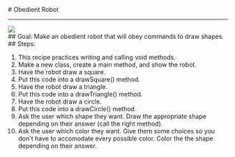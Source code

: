 <body><div id="wrap"><div id="main">
<div id="recipeLeftColumn"># Obedient Robot
<hr/>
<img src="images/robot.png"/>
<div id="recipeGoal">## Goal:
Make an obedient robot that will obey commands to draw shapes.</div>
</div><div id="recipeRightColumn"><div id="recipeSteps">## Steps:
<ol id="stepList">
<li>This recipe practices writing and calling void methods.</li>
<li>Make a new class, create a main method, and show the robot.

</li><li>Have the robot draw a square.

</li><li>Put this code into a drawSquare() method.

</li><li>Have the robot draw a triangle.

</li><li>Put this code into a drawTriangle() method.

</li><li>Have the robot draw a circle.

</li><li>Put this code into a drawCircle() method.

</li><li>Ask the user which shape they want. Draw the appropriate shape depending on their answer (call the right method).

</li><li>Ask the user which color they want. Give them some choices so you don't have to accomodate every possible color. Color the the shape depending on their answer.
</li></ol><div style="clear:both;"></div></div></div></div></div><div id="footer"></div></body>
